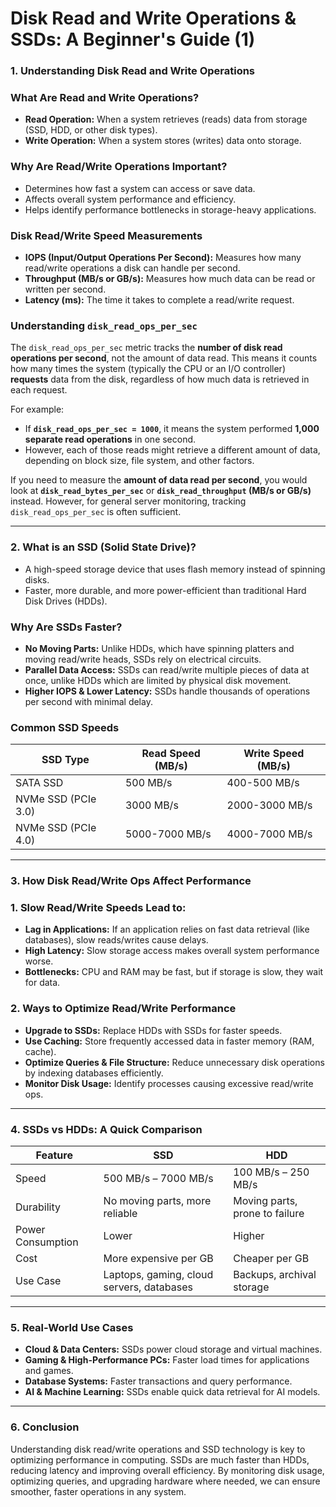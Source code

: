 # Disk Read and Write Operations & SSDs: A Beginner's Guide (1)

### **1. Understanding Disk Read and Write Operations**

### **What Are Read and Write Operations?**

- **Read Operation:** When a system retrieves (reads) data from storage (SSD, HDD, or other disk types).
- **Write Operation:** When a system stores (writes) data onto storage.

### **Why Are Read/Write Operations Important?**

- Determines how fast a system can access or save data.
- Affects overall system performance and efficiency.
- Helps identify performance bottlenecks in storage-heavy applications.

### **Disk Read/Write Speed Measurements**

- **IOPS (Input/Output Operations Per Second):** Measures how many read/write operations a disk can handle per second.
- **Throughput (MB/s or GB/s):** Measures how much data can be read or written per second.
- **Latency (ms):** The time it takes to complete a read/write request.

### **Understanding `disk_read_ops_per_sec`**

The `disk_read_ops_per_sec` metric tracks the **number of disk read operations per second**, not the amount of data read. This means it counts how many times the system (typically the CPU or an I/O controller) **requests** data from the disk, regardless of how much data is retrieved in each request.

For example:

- If **`disk_read_ops_per_sec = 1000`**, it means the system performed **1,000 separate read operations** in one second.
- However, each of those reads might retrieve a different amount of data, depending on block size, file system, and other factors.

If you need to measure the **amount of data read per second**, you would look at **`disk_read_bytes_per_sec`** or **`disk_read_throughput` (MB/s or GB/s)** instead. However, for general server monitoring, tracking `disk_read_ops_per_sec` is often sufficient.

---

### **2. What is an SSD (Solid State Drive)?**

- A high-speed storage device that uses flash memory instead of spinning disks.
- Faster, more durable, and more power-efficient than traditional Hard Disk Drives (HDDs).

### **Why Are SSDs Faster?**

- **No Moving Parts:** Unlike HDDs, which have spinning platters and moving read/write heads, SSDs rely on electrical circuits.
- **Parallel Data Access:** SSDs can read/write multiple pieces of data at once, unlike HDDs which are limited by physical disk movement.
- **Higher IOPS & Lower Latency:** SSDs handle thousands of operations per second with minimal delay.

### **Common SSD Speeds**

| **SSD Type** | **Read Speed (MB/s)** | **Write Speed (MB/s)** |
| --- | --- | --- |
| SATA SSD | 500 MB/s | 400-500 MB/s |
| NVMe SSD (PCIe 3.0) | 3000 MB/s | 2000-3000 MB/s |
| NVMe SSD (PCIe 4.0) | 5000-7000 MB/s | 4000-7000 MB/s |

---

### **3. How Disk Read/Write Ops Affect Performance**

### **1. Slow Read/Write Speeds Lead to:**

- **Lag in Applications:** If an application relies on fast data retrieval (like databases), slow reads/writes cause delays.
- **High Latency:** Slow storage access makes overall system performance worse.
- **Bottlenecks:** CPU and RAM may be fast, but if storage is slow, they wait for data.

### **2. Ways to Optimize Read/Write Performance**

- **Upgrade to SSDs:** Replace HDDs with SSDs for faster speeds.
- **Use Caching:** Store frequently accessed data in faster memory (RAM, cache).
- **Optimize Queries & File Structure:** Reduce unnecessary disk operations by indexing databases efficiently.
- **Monitor Disk Usage:** Identify processes causing excessive read/write ops.

---

### **4. SSDs vs HDDs: A Quick Comparison**

| Feature | SSD | HDD |
| --- | --- | --- |
| Speed | 500 MB/s – 7000 MB/s | 100 MB/s – 250 MB/s |
| Durability | No moving parts, more reliable | Moving parts, prone to failure |
| Power Consumption | Lower | Higher |
| Cost | More expensive per GB | Cheaper per GB |
| Use Case | Laptops, gaming, cloud servers, databases | Backups, archival storage |

---

### **5. Real-World Use Cases**

- **Cloud & Data Centers:** SSDs power cloud storage and virtual machines.
- **Gaming & High-Performance PCs:** Faster load times for applications and games.
- **Database Systems:** Faster transactions and query performance.
- **AI & Machine Learning:** SSDs enable quick data retrieval for AI models.

---

### **6. Conclusion**

Understanding disk read/write operations and SSD technology is key to optimizing performance in computing. SSDs are much faster than HDDs, reducing latency and improving overall efficiency. By monitoring disk usage, optimizing queries, and upgrading hardware where needed, we can ensure smoother, faster operations in any system.